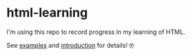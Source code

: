 # html-learning

I'm using this repo to record progress in my learning of HTML.

See [examples](./examples) and [introduction](./introduction.md) for details! 🤓
